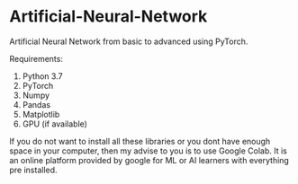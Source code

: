 # Artificial-Neural-Network
Artificial Neural Network from basic to advanced using PyTorch.

Requirements:

1) Python 3.7 
2) PyTorch
3) Numpy
4) Pandas
5) Matplotlib
6) GPU (if available)

If you do not want to install all these libraries or you dont have enough space in your computer, then my advise to you is to use Google Colab. It is an online platform provided by google for ML or AI learners with everything pre installed.
